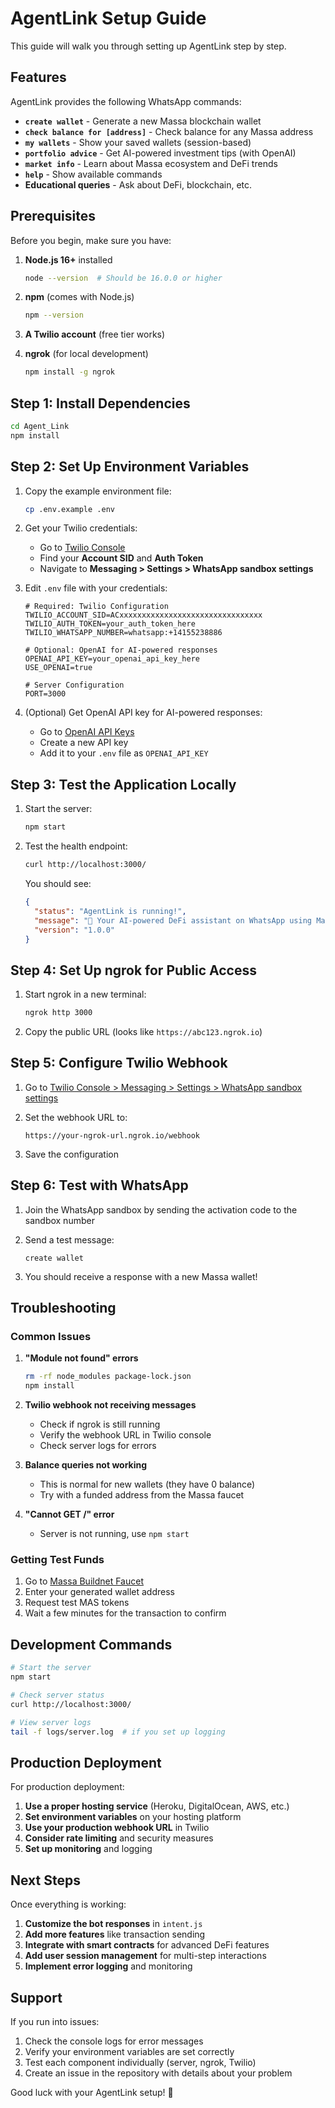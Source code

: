 # AgentLink Setup Guide

This guide will walk you through setting up AgentLink step by step.

## Features

AgentLink provides the following WhatsApp commands:

- **`create wallet`** - Generate a new Massa blockchain wallet
- **`check balance for [address]`** - Check balance for any Massa address  
- **`my wallets`** - Show your saved wallets (session-based)
- **`portfolio advice`** - Get AI-powered investment tips (with OpenAI)
- **`market info`** - Learn about Massa ecosystem and DeFi trends
- **`help`** - Show available commands
- **Educational queries** - Ask about DeFi, blockchain, etc.

## Prerequisites

Before you begin, make sure you have:

1. **Node.js 16+** installed
   ```bash
   node --version  # Should be 16.0.0 or higher
   ```

2. **npm** (comes with Node.js)
   ```bash
   npm --version
   ```

3. **A Twilio account** (free tier works)
4. **ngrok** (for local development)
   ```bash
   npm install -g ngrok
   ```

## Step 1: Install Dependencies

```bash
cd Agent_Link
npm install
```

## Step 2: Set Up Environment Variables

1. Copy the example environment file:
   ```bash
   cp .env.example .env
   ```

2. Get your Twilio credentials:
   - Go to [Twilio Console](https://console.twilio.com/)
   - Find your **Account SID** and **Auth Token**
   - Navigate to **Messaging > Settings > WhatsApp sandbox settings**

3. Edit `.env` file with your credentials:
   ```env
   # Required: Twilio Configuration
   TWILIO_ACCOUNT_SID=ACxxxxxxxxxxxxxxxxxxxxxxxxxxxxxxxx
   TWILIO_AUTH_TOKEN=your_auth_token_here
   TWILIO_WHATSAPP_NUMBER=whatsapp:+14155238886
   
   # Optional: OpenAI for AI-powered responses
   OPENAI_API_KEY=your_openai_api_key_here
   USE_OPENAI=true
   
   # Server Configuration
   PORT=3000
   ```

4. (Optional) Get OpenAI API key for AI-powered responses:
   - Go to [OpenAI API Keys](https://platform.openai.com/api-keys)
   - Create a new API key
   - Add it to your `.env` file as `OPENAI_API_KEY`

## Step 3: Test the Application Locally

1. Start the server:
   ```bash
   npm start
   ```

2. Test the health endpoint:
   ```bash
   curl http://localhost:3000/
   ```

   You should see:
   ```json
   {
     "status": "AgentLink is running!",
     "message": "🤖 Your AI-powered DeFi assistant on WhatsApp using Massa blockchain",
     "version": "1.0.0"
   }
   ```

## Step 4: Set Up ngrok for Public Access

1. Start ngrok in a new terminal:
   ```bash
   ngrok http 3000
   ```

2. Copy the public URL (looks like `https://abc123.ngrok.io`)

## Step 5: Configure Twilio Webhook

1. Go to [Twilio Console > Messaging > Settings > WhatsApp sandbox settings](https://console.twilio.com/us1/develop/sms/settings/whatsapp-sandbox)

2. Set the webhook URL to:
   ```
   https://your-ngrok-url.ngrok.io/webhook
   ```

3. Save the configuration

## Step 6: Test with WhatsApp

1. Join the WhatsApp sandbox by sending the activation code to the sandbox number

2. Send a test message:
   ```
   create wallet
   ```

3. You should receive a response with a new Massa wallet!

## Troubleshooting

### Common Issues

1. **"Module not found" errors**
   ```bash
   rm -rf node_modules package-lock.json
   npm install
   ```

2. **Twilio webhook not receiving messages**
   - Check if ngrok is still running
   - Verify the webhook URL in Twilio console
   - Check server logs for errors

3. **Balance queries not working**
   - This is normal for new wallets (they have 0 balance)
   - Try with a funded address from the Massa faucet

4. **"Cannot GET /" error**
   - Server is not running, use `npm start`

### Getting Test Funds

1. Go to [Massa Buildnet Faucet](https://buildnet.massa.net/faucet)
2. Enter your generated wallet address
3. Request test MAS tokens
4. Wait a few minutes for the transaction to confirm

## Development Commands

```bash
# Start the server
npm start

# Check server status
curl http://localhost:3000/

# View server logs
tail -f logs/server.log  # if you set up logging
```

## Production Deployment

For production deployment:

1. **Use a proper hosting service** (Heroku, DigitalOcean, AWS, etc.)
2. **Set environment variables** on your hosting platform
3. **Use your production webhook URL** in Twilio
4. **Consider rate limiting** and security measures
5. **Set up monitoring** and logging

## Next Steps

Once everything is working:

1. **Customize the bot responses** in `intent.js`
2. **Add more features** like transaction sending
3. **Integrate with smart contracts** for advanced DeFi features
4. **Add user session management** for multi-step interactions
5. **Implement error logging** and monitoring

## Support

If you run into issues:

1. Check the console logs for error messages
2. Verify your environment variables are set correctly
3. Test each component individually (server, ngrok, Twilio)
4. Create an issue in the repository with details about your problem

Good luck with your AgentLink setup! 🚀
